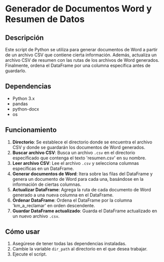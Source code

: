 # Generador de Documentos Word y Resumen de Datos

## Descripción

Este script de Python se utiliza para generar documentos de Word a partir de un archivo CSV que contiene cierta información. Además, actualiza un archivo CSV de resumen con las rutas de los archivos de Word generados. Finalmente, ordena el DataFrame por una columna específica antes de guardarlo.

## Dependencias

- Python 3.x
- pandas
- python-docx
- os

## Funcionamiento

1. **Directorio**: Se establece el directorio donde se encuentra el archivo CSV y donde se guardarán los documentos de Word generados.
2. **Buscar archivo CSV**: Busca un archivo `.csv` en el directorio especificado que contenga el texto 'resumen.csv' en su nombre.
3. **Leer archivo CSV**: Lee el archivo `.csv` y selecciona columnas específicas en un DataFrame.
4. **Generar documentos de Word**: Itera sobre las filas del DataFrame y genera un documento de Word para cada una, basándose en la información de ciertas columnas.
5. **Actualizar DataFrame**: Agrega la ruta de cada documento de Word generado a una nueva columna en el DataFrame.
6. **Ordenar DataFrame**: Ordena el DataFrame por la columna 'km_a_reclamar' en orden descendente.
7. **Guardar DataFrame actualizado**: Guarda el DataFrame actualizado en un nuevo archivo `.csv`.

## Cómo usar

1. Asegúrese de tener todas las dependencias instaladas.
2. Cambie la variable `dir_path` al directorio en el que desea trabajar.
3. Ejecute el script.


